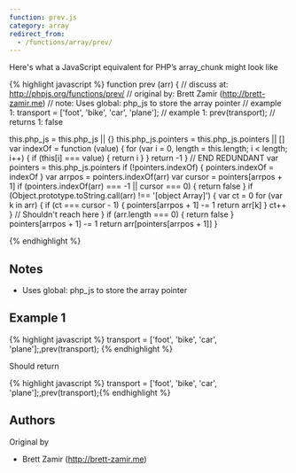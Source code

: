 ```yaml
---
function: prev.js
category: array
redirect_from:
  - /functions/array/prev/
---
```


<!-- WARNING! This file is auto generated by `npm run web:inject`, do not edit by hand -->

Here's what a JavaScript equivalent for PHP’s array_chunk might look like

{% highlight javascript %}
function prev (arr) {
  //  discuss at: http://phpjs.org/functions/prev/
  // original by: Brett Zamir (http://brett-zamir.me)
  //        note: Uses global: php_js to store the array pointer
  //   example 1: transport = ['foot', 'bike', 'car', 'plane'];
  //   example 1: prev(transport);
  //   returns 1: false

  this.php_js = this.php_js || {}
  this.php_js.pointers = this.php_js.pointers || []
  var indexOf = function (value) {
    for (var i = 0, length = this.length; i < length; i++) {
      if (this[i] === value) {
        return i
      }
    }
    return -1
  }
  // END REDUNDANT
  var pointers = this.php_js.pointers
  if (!pointers.indexOf) {
    pointers.indexOf = indexOf
  }
  var arrpos = pointers.indexOf(arr)
  var cursor = pointers[arrpos + 1]
  if (pointers.indexOf(arr) === -1 || cursor === 0) {
    return false
  }
  if (Object.prototype.toString.call(arr) !== '[object Array]') {
    var ct = 0
    for (var k in arr) {
      if (ct === cursor - 1) {
        pointers[arrpos + 1] -= 1
        return arr[k]
      }
      ct++
    }
    // Shouldn't reach here
  }
  if (arr.length === 0) {
    return false
  }
  pointers[arrpos + 1] -= 1
  return arr[pointers[arrpos + 1]]
}

{% endhighlight %}

## Notes
- Uses global: php_js to store the array pointer

## Example 1

{% highlight javascript %}
transport = ['foot', 'bike', 'car', 'plane'];,prev(transport);
{% endhighlight %}

Should return

{% highlight javascript %}
transport = ['foot', 'bike', 'car', 'plane'];,prev(transport);{% endhighlight %}


## Authors


Original by

- Brett Zamir (http://brett-zamir.me)

